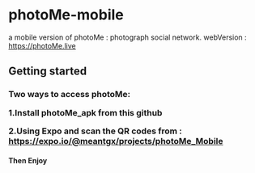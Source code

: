 # photoMe-mobile
a mobile version of photoMe : photograph social network.
webVersion : https://photoMe.live

<h2> Getting started
 
<h3>Two ways to access photoMe: 
 
 1.Install photoMe_apk from this github 
 
 2.Using Expo and scan the QR codes from : https://expo.io/@meantgx/projects/photoMe_Mobile

 <h4>Then Enjoy
 
 
 
